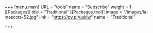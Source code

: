 +++
[menu.main]
URL = "tools"
name = "Subscribe"
weight = 1
[[Packages]]
title = "Traditional"
[[Packages.tool]]
image = "/images/la-mascota-52.jpg"
link = "https://py.pl/uukiw"
name = "Traditional"

+++
